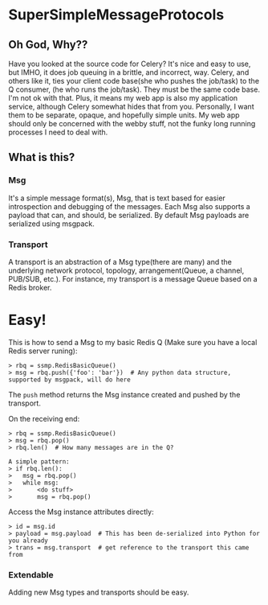 # SuperSimpleMessageProtocols
## Oh God, Why??

Have you looked at the source code for Celery? It's nice and easy to use, but
IMHO, it does job queuing in a brittle, and incorrect, way. Celery, and others
like it, ties your client code base(she who pushes the job/task) to the
Q consumer, (he who runs the job/task). They must be the same code base. I'm not
ok with that. Plus, it means my web app is also my application service, although
Celery somewhat hides that from you.
Personally, I want them to be separate, opaque, and hopefully simple units. My 
web app should only be concerned with the webby stuff, not the funky long running
processes I need to deal with.

## What is this?

### Msg

It's a simple message format(s), Msg, that is text based for easier introspection
and debugging of the messages. Each Msg also supports a payload that can, and
should, be serialized. By default Msg payloads are serialized using msgpack.

### Transport

A transport is an abstraction of a Msg type(there are many) and the underlying
network protocol, topology, arrangement(Queue, a channel, PUB/SUB, etc.).
For instance, my transport is a message Queue based on a Redis broker.

# Easy!

This is how to send a Msg to my basic Redis Q (Make sure you have a local Redis server runing):

    > rbq = ssmp.RedisBasicQueue()
    > msg = rbq.push({'foo': 'bar'})  # Any python data structure, supported by msgpack, will do here

The `push` method returns the Msg instance created and pushed by the transport.

On the receiving end:

    > rbq = ssmp.RedisBasicQueue()
    > msg = rbq.pop()
    > rbq.len()  # How many messages are in the Q?

    A simple pattern:
    > if rbq.len():
    >   msg = rbq.pop()
    >   while msg:
    >       <do stuff>
    >       msg = rbq.pop()

Access the Msg instance attributes directly:

    > id = msg.id
    > payload = msg.payload  # This has been de-serialized into Python for you already
    > trans = msg.transport  # get reference to the transport this came from

### Extendable

Adding new Msg types and transports should be easy.
